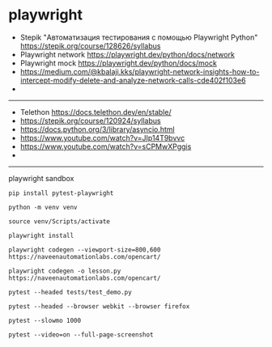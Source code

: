 # playwright

- Stepik "Автоматизация тестирования с помощью Playwright Python" https://stepik.org/course/128626/syllabus
- Playwright network https://playwright.dev/python/docs/network
- Playwright mock https://playwright.dev/python/docs/mock
- https://medium.com/@kbalaji.kks/playwright-network-insights-how-to-intercept-modify-delete-and-analyze-network-calls-cde402f103e6
- 
---
- Telethon https://docs.telethon.dev/en/stable/
- https://stepik.org/course/120924/syllabus
- https://docs.python.org/3/library/asyncio.html
- https://www.youtube.com/watch?v=JIp14T9bvvc
- https://www.youtube.com/watch?v=sCPMwXPggis
- 
---

playwright sandbox

`pip install pytest-playwright`

`python -m venv venv`

`source venv/Scripts/activate`

`playwright install`

`playwright codegen --viewport-size=800,600 https://naveenautomationlabs.com/opencart/`

`playwright codegen -o lesson.py https://naveenautomationlabs.com/opencart/`

`pytest --headed tests/test_demo.py `

`pytest --headed --browser webkit --browser firefox`

`pytest --slowmo 1000`

`pytest --video=on --full-page-screenshot`
